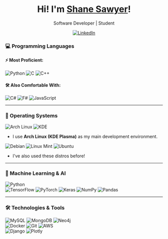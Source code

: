 <div align="center">
	<h1>Hi! I'm <a href="https://shanesawyer.dev">Shane Sawyer</a>!</h1>
	<p>Software Developer | Student</p>
  <a href="https://www.linkedin.com/in/shanesawyer1/"><img alt="LinkedIn" src="https://img.shields.io/badge/LinkedIn-%230A66C2?style=for-the-badge&logo=linkedin&logoColor=%230A66C2&labelColor=black"></a>
</div>

### 💻 Programming Languages
#### ⚡ Most Proficient:
<div>
  <img alt="Python" src="https://img.shields.io/badge/Python-%233776AB?style=for-the-badge&logo=python&logoColor=%233776AB&labelColor=black">
  <img alt="C" src="https://img.shields.io/badge/C-%23A8B9CC?style=for-the-badge&logo=c&logoColor=%23A8B9CC&labelColor=black">
  <img alt="C++" src="https://img.shields.io/badge/C%2B%2B-%2300599C?style=for-the-badge&logo=c%2B%2B&logoColor=%2300599C&labelColor=black">
</div>

#### 🛠 Also Comfortable With:
<div>
  <img alt="C#" src="https://img.shields.io/badge/C%23-%239B4993?style=for-the-badge&logo=dotnet&logoColor=%239B4993&labelColor=black">
  <img alt="F#" src="https://img.shields.io/badge/F%23-%23378BBA?style=for-the-badge&logo=fsharp&logoColor=%23378BBA&labelColor=black">
  <img alt="JavaScript" src="https://img.shields.io/badge/JavaScript-%23F7DF1E?style=for-the-badge&logo=javascript&logoColor=%23F7DF1E&labelColor=black">
</div>

---

### 🌱 Operating Systems
<div>
  <img alt="Arch Linux" src="https://img.shields.io/badge/Arch-%231793D1?style=for-the-badge&logo=archlinux&labelColor=black&link=https%3A%2F%2Farchlinux.org%2F">
  <img alt="KDE" src="https://img.shields.io/badge/Kde-%231D99F3?style=for-the-badge&logo=kde&labelColor=black">
</div>

- I use **Arch Linux (KDE Plasma)** as my main development environment.

<div>
  <img alt="Debian" src="https://img.shields.io/badge/Debian-%23A81D33?style=for-the-badge&logo=debian&logoColor=%23A81D33&labelColor=black">
  <img alt="Linux Mint" src="https://img.shields.io/badge/Linux%20Mint-%2386BE43?style=for-the-badge&logo=linuxmint&logoColor=%2386BE43&labelColor=black">
  <img alt="Ubuntu" src="https://img.shields.io/badge/Ubuntu-%23E95420?style=for-the-badge&logo=ubuntu&logoColor=%23E95420&labelColor=black">
</div>

- I've also used these distros before!

---
### 🤖 Machine Learning & AI
<div>
  <img alt="Python" src="https://img.shields.io/badge/Python-%233776AB?style=for-the-badge&logo=python&logoColor=%233776AB&labelColor=black">
</div>

<div>
  <img alt="TensorFlow" src="https://img.shields.io/badge/TensorFlow-%23FF6F00?style=for-the-badge&logo=tensorflow&logoColor=%23FF6F00&labelColor=black">
  <img alt="PyTorch" src="https://img.shields.io/badge/PyTorch-%23EE4C2C?style=for-the-badge&logo=pytorch&logoColor=%23EE4C2C&labelColor=black">
  <img alt="Keras" src="https://img.shields.io/badge/Keras-%23D00000?style=for-the-badge&logo=keras&logoColor=%23D00000&labelColor=black">
  <img alt="NumPy" src="https://img.shields.io/badge/NumPy-%23013243?style=for-the-badge&logo=numpy&logoColor=%23013243&labelColor=black">
  <img alt="Pandas" src="https://img.shields.io/badge/pandas-%23150458?style=for-the-badge&logo=pandas&logoColor=%23150458&labelColor=black">
</div>

---

### 🛠️ Technologies & Tools

<div>
  <img alt="MySQL" src="https://img.shields.io/badge/MySQL-%234479A1?style=for-the-badge&logo=mysql&logoColor=%234479A1&labelColor=black">
  <img alt="MongoDB" src="https://img.shields.io/badge/MongoDB-%2347A248?style=for-the-badge&logo=mongodb&logoColor=%2347A248&labelColor=black">
  <img alt="Neo4j" src="https://img.shields.io/badge/Neo4j-%234581C3?style=for-the-badge&logo=neo4j&logoColor=%234581C3&labelColor=black">
</div>

<div>
  <img alt="Docker" src="https://img.shields.io/badge/Docker-%232496ED?style=for-the-badge&logo=Docker&logoColor=%232496ED&labelColor=black">
  <img alt="Git" src="https://img.shields.io/badge/Git-%23F05032?style=for-the-badge&logo=git&logoColor=%23F05032&labelColor=black">
  <img alt="AWS" src="https://img.shields.io/badge/AWS-%23232F3E?style=for-the-badge&logo=amazonwebservices&logoColor=%23232F3E&labelColor=black">
</div>

<div>
  <img alt="Django" src="https://img.shields.io/badge/Django-%23092E20?style=for-the-badge&logo=django&logoColor=%23092E20&labelColor=black">
  <img alt="Plotly" src="https://img.shields.io/badge/Plotly-%233F4F75?style=for-the-badge&logo=plotly&logoColor=%233F4F75&labelColor=black">
</div>

